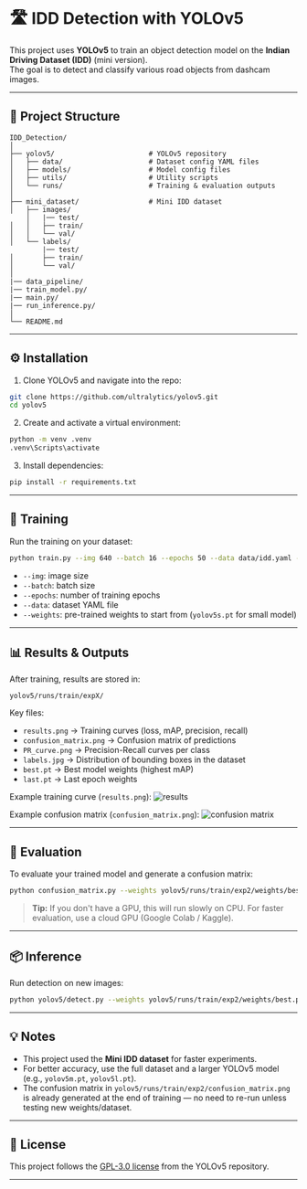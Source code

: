
# 🛣️ IDD Detection with YOLOv5

This project uses **YOLOv5** to train an object detection model on the **Indian Driving Dataset (IDD)** (mini version).  
The goal is to detect and classify various road objects from dashcam images.

---

## 📂 Project Structure

```
IDD_Detection/
│
├── yolov5/                       # YOLOv5 repository
│   ├── data/                     # Dataset config YAML files
│   ├── models/                   # Model config files
│   ├── utils/                    # Utility scripts
│   └── runs/                     # Training & evaluation outputs
│
├── mini_dataset/                 # Mini IDD dataset
│   ├── images/
    │   |── test/
│   │   ├── train/
│   │   └── val/
│   └── labels/
        |── test/
│       ├── train/
│       └── val/
│
|── data_pipeline/
|── train_model.py/
|── main.py/
|── run_inference.py/
│
└── README.md
```

---

## ⚙️ Installation

1. Clone YOLOv5 and navigate into the repo:
```bash
git clone https://github.com/ultralytics/yolov5.git
cd yolov5
```

2. Create and activate a virtual environment:

```bash
python -m venv .venv
.venv\Scripts\activate
```

3. Install dependencies:

```bash
pip install -r requirements.txt
```

---

## 🚀 Training

Run the training on your dataset:

```bash
python train.py --img 640 --batch 16 --epochs 50 --data data/idd.yaml --weights yolov5s.pt
```

* `--img`: image size
* `--batch`: batch size
* `--epochs`: number of training epochs
* `--data`: dataset YAML file
* `--weights`: pre-trained weights to start from (`yolov5s.pt` for small model)

---

## 📊 Results & Outputs

After training, results are stored in:

```
yolov5/runs/train/expX/
```

Key files:

* `results.png` → Training curves (loss, mAP, precision, recall)
* `confusion_matrix.png` → Confusion matrix of predictions
* `PR_curve.png` → Precision-Recall curves per class
* `labels.jpg` → Distribution of bounding boxes in the dataset
* `best.pt` → Best model weights (highest mAP)
* `last.pt` → Last epoch weights

Example training curve (`results.png`):
![results](yolov5/runs/train/exp2/results.png)

Example confusion matrix (`confusion_matrix.png`):
![confusion matrix](yolov5/runs/train/exp2/confusion_matrix.png)

---

## 🧪 Evaluation

To evaluate your trained model and generate a confusion matrix:

```bash
python confusion_matrix.py --weights yolov5/runs/train/exp2/weights/best.pt --data yolov5/data/idd.yaml --device 0
```

> **Tip:** If you don't have a GPU, this will run slowly on CPU.
> For faster evaluation, use a cloud GPU (Google Colab / Kaggle).

---

## 📦 Inference

Run detection on new images:

```bash
python yolov5/detect.py --weights yolov5/runs/train/exp2/weights/best.pt --source path/to/images
```

---

## 💡 Notes

* This project used the **Mini IDD dataset** for faster experiments.
* For better accuracy, use the full dataset and a larger YOLOv5 model (e.g., `yolov5m.pt`, `yolov5l.pt`).
* The confusion matrix in `yolov5/runs/train/exp2/confusion_matrix.png` is already generated at the end of training — no need to re-run unless testing new weights/dataset.

---

## 📜 License

This project follows the [GPL-3.0 license](yolov5/LICENSE) from the YOLOv5 repository.

---
